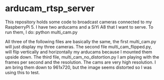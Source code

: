 # arducam_rtsp_server
This repository holds some code to broadcast cameras connected to my RaspberryPi 5. I have two arducams and a SiYi A8 that
I want to serve. To run them, I do: python multi_cam.py

All three of the following files are basically the same, the first multi_cam.py will just display my three cameras. The second file multi_cam_flipped.py, will flip vertically and horizontally my arducams because I mounted them upside down. The third file, multi_cam_no_distortion.py I am playing with the frames per second  and the resolution. The cams are very high resolution. I am bring them down to 961x720, but the image seems distorted so I was using this to test.
